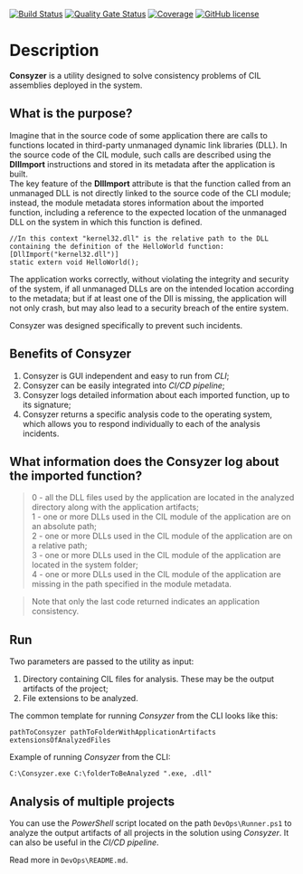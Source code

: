 [![Build Status](https://github.com/Maslinin/Consyzer/workflows/Build/badge.svg)](https://github.com/Maslinin/Consyzer/actions/workflows/build.yml) [![Quality Gate Status](https://sonarcloud.io/api/project_badges/measure?project=Maslinin_Consyzer&metric=alert_status)](https://sonarcloud.io/summary/new_code?id=Maslinin_Consyzer) [![Coverage](https://sonarcloud.io/api/project_badges/measure?project=Maslinin_Consyzer&metric=coverage)](https://sonarcloud.io/summary/new_code?id=Maslinin_Consyzer) [![GitHub license](https://badgen.net/github/license/Maslinin/Consyzer)](https://github.com/Maslinin/Consyzer/blob/master/LICENSE)

# Description
**Consyzer** is a utility designed to solve consistency problems of CIL assemblies deployed in the system.

## What is the purpose?
Imagine that in the source code of some application there are calls to functions located in third-party unmanaged dynamic link libraries (DLL). 
In the source code of the CIL module, such calls are described using the **DllImport** instructions and stored in its metadata after the application is built.       
The key feature of the **DllImport** attribute is that the function called from an unmanaged DLL is not directly linked to the source code of the CLI module; 
instead, the module metadata stores information about the imported function, including a reference to the expected location of the unmanaged DLL on the system in which this function is defined.
```
//In this context "kernel32.dll" is the relative path to the DLL containing the definition of the HelloWorld function:
[DllImport("kernel32.dll")]
static extern void HelloWorld();
```

The application works correctly, without violating the integrity and security of the system, if all unmanaged DLLs are on the intended location according to the metadata; 
but if at least one of the Dll is missing, the application will not only crash, but may also lead to a security breach of the entire system.

Consyzer was designed specifically to prevent such incidents.

## Benefits of Consyzer
1. Consyzer is GUI independent and easy to run from *CLI*; 
2. Consyzer can be easily integrated into *CI/CD pipeline*;
3. Consyzer logs detailed information about each imported function, up to its signature;
4. Consyzer returns a specific analysis code to the operating system, which allows you to respond individually to each of the analysis incidents.

## What information does the Consyzer log about the imported function?
> 0 - all the DLL files used by the application are located in the analyzed directory along with the application artifacts;           
> 1 - one or more DLLs used in the CIL module of the application are on an absolute path;         
> 2 - one or more DLLs used in the CIL module of the application are on a relative path;        
> 3 - one or more DLLs used in the CIL module of the application are located in the system folder;         
> 4 - one or more DLLs used in the CIL module of the application are missing in the path specified in the module metadata.          

> Note that only the last code returned indicates an application consistency.

## Run
Two parameters are passed to the utility as input:
1. Directory containing CIL files for analysis. These may be the output artifacts of the project;
2. File extensions to be analyzed.

The common template for running *Consyzer* from the CLI looks like this:
```
pathToConsyzer pathToFolderWithApplicationArtifacts extensionsOfAnalyzedFiles
```

Example of running *Consyzer* from the CLI:
```
C:\Consyzer.exe C:\folderToBeAnalyzed ".exe, .dll"
```

## Analysis of multiple projects
You can use the *PowerShell* script located on the path ```DevOps\Runner.ps1```  to analyze the output artifacts of all projects in the solution using *Consyzer*.
It can also be useful in the *CI/CD pipeline*.

Read more in ```DevOps\README.md```.
